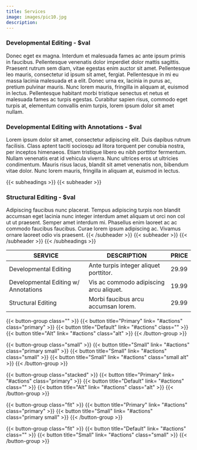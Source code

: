 ```yaml
---
title: Services
image: images/pic10.jpg
description:
---
```

### Developmental Editing - $val

Donec eget ex magna. Interdum et malesuada fames ac ante ipsum primis in faucibus. Pellentesque venenatis dolor imperdiet dolor mattis sagittis. Praesent rutrum sem diam, vitae egestas enim auctor sit amet. Pellentesque leo mauris, consectetur id ipsum sit amet, fergiat. Pellentesque in mi eu massa lacinia malesuada et a elit. Donec urna ex, lacinia in purus ac, pretium pulvinar mauris. Nunc lorem mauris, fringilla in aliquam at, euismod in lectus. Pellentesque habitant morbi tristique senectus et netus et malesuada fames ac turpis egestas. Curabitur sapien risus, commodo eget turpis at, elementum convallis enim turpis, lorem ipsum dolor sit amet nullam.

### Developmental Editing with Annotations - $val

Lorem ipsum dolor sit amet, consectetur adipiscing elit. Duis dapibus rutrum facilisis. Class aptent taciti sociosqu ad litora torquent per conubia nostra, per inceptos himenaeos. Etiam tristique libero eu nibh porttitor fermentum. Nullam venenatis erat id vehicula viverra. Nunc ultrices eros ut ultricies condimentum. Mauris risus lacus, blandit sit amet venenatis non, bibendum vitae dolor. Nunc lorem mauris, fringilla in aliquam at, euismod in lectus. 

{{< subheadings >}}
  {{< subheader >}}

### Structural Editing - $val

Adipiscing faucibus nunc placerat. Tempus adipiscing turpis non blandit accumsan eget lacinia nunc integer interdum amet aliquam ut orci non col ut ut praesent. Semper amet interdum mi. Phasellus enim laoreet ac ac commodo faucibus faucibus. Curae lorem ipsum adipiscing ac. Vivamus ornare laoreet odio vis praesent.
  {{< /subheader >}}
  {{< subheader >}}
  {{< /subheader >}}
{{< /subheadings >}}

| SERVICE                              | DESCRIPTION                             | PRICE  |
| ------------------------------------ | --------------------------------------- | ------ |
| Developmental Editing                | Ante turpis integer aliquet porttitor.  | 29.99  |
| Developmental Editing w/ Annotations | Vis ac commodo adipiscing arcu aliquet. | 19.99  |
| Structural Editing                   | Morbi faucibus arcu accumsan lorem.     | 29.99  |

{{< button-group class="" >}}
    {{< button title="Primary" link= "#actions" class="primary" >}}
    {{< button title="Default" link= "#actions" class="" >}}
    {{< button title="Alt" link= "#actions" class="alt" >}}
{{< /button-group >}}

{{< button-group class="small" >}}
    {{< button title="Small" link= "#actions" class="primary small" >}}
    {{< button title="Small" link= "#actions" class="small" >}}
    {{< button title="Small" link= "#actions" class="small alt" >}}
{{< /button-group >}}

{{< button-group class="stacked" >}}
    {{< button title="Primary" link= "#actions" class="primary" >}}
    {{< button title="Default" link= "#actions" class="" >}}
    {{< button title="Alt" link= "#actions" class="alt" >}}
{{< /button-group >}}

{{< button-group class="fit" >}}
    {{< button title="Primary" link= "#actions" class="primary" >}}
    {{< button title="Small" link= "#actions" class="primary small" >}}
{{< /button-group >}}

{{< button-group class="fit" >}}
    {{< button title="Default" link= "#actions" class="" >}}
    {{< button title="Small" link= "#actions" class="small" >}}
{{< /button-group >}}